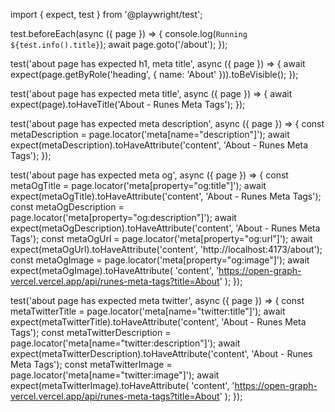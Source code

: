 import { expect, test } from '@playwright/test';

test.beforeEach(async ({ page }) => {
console.log(`Running ${test.info().title}`);
await page.goto('/about');
});

test('about page has expected h1, meta title', async ({ page }) => {
await expect(page.getByRole('heading', { name: 'About' })).toBeVisible();
});

test('about page has expected meta title', async ({ page }) => {
await expect(page).toHaveTitle('About - Runes Meta Tags');
});

test('about page has expected meta description', async ({ page }) => {
const metaDescription = page.locator('meta[name="description"]');
await expect(metaDescription).toHaveAttribute('content', 'About - Runes Meta Tags');
});

test('about page has expected meta og', async ({ page }) => {
const metaOgTitle = page.locator('meta[property="og:title"]');
await expect(metaOgTitle).toHaveAttribute('content', 'About - Runes Meta Tags');
const metaOgDescription = page.locator('meta[property="og:description"]');
await expect(metaOgDescription).toHaveAttribute('content', 'About - Runes Meta Tags');
const metaOgUrl = page.locator('meta[property="og:url"]');
await expect(metaOgUrl).toHaveAttribute('content', 'http://localhost:4173/about');
const metaOgImage = page.locator('meta[property="og:image"]');
await expect(metaOgImage).toHaveAttribute(
'content',
'https://open-graph-vercel.vercel.app/api/runes-meta-tags?title=About'
);
});

test('about page has expected meta twitter', async ({ page }) => {
const metaTwitterTitle = page.locator('meta[name="twitter:title"]');
await expect(metaTwitterTitle).toHaveAttribute('content', 'About - Runes Meta Tags');
const metaTwitterDescription = page.locator('meta[name="twitter:description"]');
await expect(metaTwitterDescription).toHaveAttribute('content', 'About - Runes Meta Tags');
const metaTwitterImage = page.locator('meta[name="twitter:image"]');
await expect(metaTwitterImage).toHaveAttribute(
'content',
'https://open-graph-vercel.vercel.app/api/runes-meta-tags?title=About'
);
});
